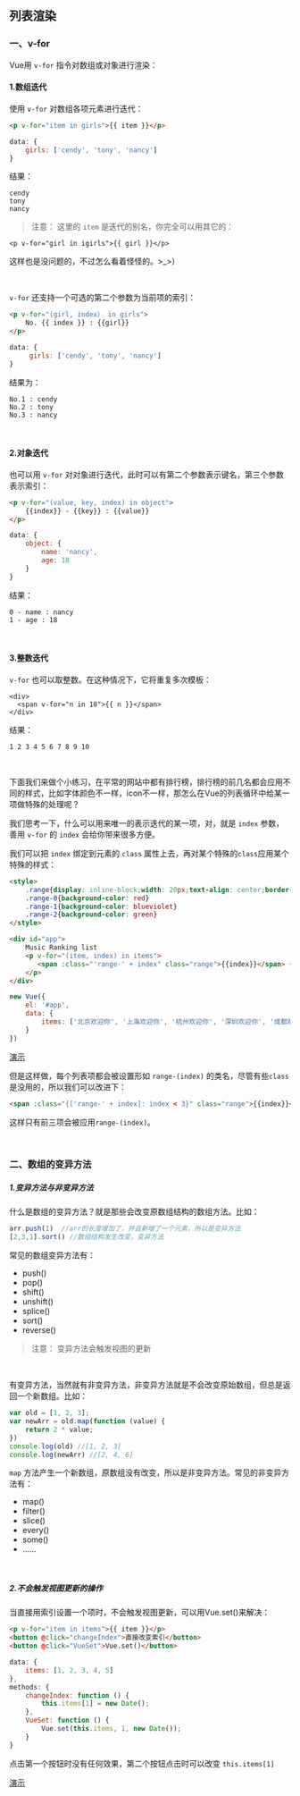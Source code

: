 列表渲染
----

### 一、v-for

Vue用 `v-for` 指令对数组或对象进行渲染：

#### 1.数组迭代

使用 `v-for` 对数组各项元素进行迭代：

```html
<p v-for="item in girls">{{ item }}</p>
```
```javascript
data: {
    girls: ['cendy', 'tony', 'nancy']
}
```

结果：

```
cendy
tony
nancy
```

> 注意： 这里的 `item` 是迭代的别名，你完全可以用其它的：

```
<p v-for="girl in igirls">{{ girl }}</p>
```

这样也是没问题的，不过怎么看着怪怪的。>_>）

<br>

`v-for` 还支持一个可选的第二个参数为当前项的索引：

```html
<p v-for="(girl, index） in girls">
    No. {{ index }} : {{girl}}
</p>
```
```javascript
data: {
     girls: ['cendy', 'tony', 'nancy']
}
```

结果为：

```
No.1 : cendy
No.2 : tony
No.3 : nancy
```

<br>

#### 2.对象迭代

也可以用 `v-for` 对对象进行迭代，此时可以有第二个参数表示键名，第三个参数表示索引：

```html
<p v-for="(value, key, index) in object">
    {{index}} - {{key}} : {{value}}
</p>
```
```javascript
data: {
    object: {
        name: 'nancy',
        age: 18
    }
}
```

结果：

```
0 - name : nancy
1 - age : 18
```

<br>

#### 3.整数迭代

`v-for` 也可以取整数。在这种情况下，它将重复多次模板：

```
<div>
  <span v-for="n in 10">{{ n }}</span>
</div>
```

结果：

```
1 2 3 4 5 6 7 8 9 10
```

<br>

下面我们来做个小练习，在平常的网站中都有排行榜，排行榜的前几名都会应用不同的样式，比如字体颜色不一样，icon不一样，那怎么在Vue的列表循环中给某一项做特殊的处理呢？

我们思考一下，什么可以用来唯一的表示迭代的某一项，对，就是 `index` 参数，善用 `v-for` 的 `index` 会给你带来很多方便。

我们可以把 `index` 绑定到元素的 `class` 属性上去，再对某个特殊的`class`应用某个特殊的样式：

```html
<style>
    .range{display: inline-block;width: 20px;text-align: center;border-radius: 5px;color: #fff}
    .range-0{background-color: red}
    .range-1{background-color: blueviolet}
    .range-2{background-color: green}
</style>

<div id="app">
    Music Ranking list
    <p v-for="(item, index) in items">
       <span :class="'range-' + index" class="range">{{index}}</span> {{item}}
    </p>
</div>
```

```javascript
new Vue({
    el: '#app',
    data: {
        items: ['北京欢迎你', '上海欢迎你', '杭州欢迎你', '深圳欢迎你', '成都欢迎你']
    }
})
```

[演示](http://lavyun.github.io/learn-vue/vue/7-列表渲染/demo1.html)

但是这样做，每个列表项都会被设置形如 `range-(index)` 的类名，尽管有些`class`是没用的，所以我们可以改进下：

```html
<span :class="{['range-' + index]: index < 3}" class="range">{{index}}</span> {{item}}
```

这样只有前三项会被应用`range-(index)`。

<br>

### 二、数组的变异方法

##### 1.变异方法与非变异方法
什么是数组的变异方法？就是那些会改变原数组结构的数组方法。比如：

```javascript
arr.push(1)  //arr的长度增加了，并且新增了一个元素，所以是变异方法
[2,3,1].sort() //数组结构发生改变，变异方法
```

常见的数组变异方法有：

- push()
- pop()
- shift()
- unshift()
- splice()
- sort()
- reverse()

> 注意： 变异方法会触发视图的更新

<br>

有变异方法，当然就有非变异方法，非变异方法就是不会改变原始数组，但总是返回一个新数组。比如：

```javascript
var old = [1, 2, 3];
var newArr = old.map(function (value) {
    return 2 * value;
})
console.log(old) //[1, 2, 3]
console.log(newArr) //[2, 4, 6]
```

`map` 方法产生一个新数组，原数组没有改变，所以是非变异方法。常见的非变异方法有：

- map()
- filter()
- slice()
- every()
- some()
- ......

<br>

##### 2.不会触发视图更新的操作

当直接用索引设置一个项时，不会触发视图更新，可以用Vue.set()来解决：

```html
<p v-for="item in items">{{ item }}</p>
<button @click="changeIndex">直接改变索引</button>
<button @click="VueSet">Vue.set()</button>
```

```javascript
data: {
    items: [1, 2, 3, 4, 5]
},
methods: {
    changeIndex: function () {
        this.items[1] = new Date();
    },
    VueSet: function () {
        Vue.set(this.items, 1, new Date());
    }
}
```

点击第一个按钮时没有任何效果，第二个按钮点击时可以改变 `this.items[1]`

[演示](http://lavyun.github.io/learn-vue/vue/7-列表渲染/demo2.html)


